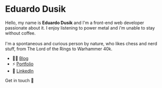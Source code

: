 # Eduardo Dusik

Hello, my name is <b>Eduardo Dusik</b> and I'm a front-end web developer passionate about it. I enjoy listening to power metal and i'm unable to stay without coffee.<br/><br/>
I'm a spontaneous and curious person by nature, who likes chess and nerd stuff, from The Lord of the Rings to Warhammer 40k.<br/>

* :man_technologist: [Blog](https://eduardodusik.dev/) <br/>
* :zap: [Portfolio](https://eduardodusik.com.br/) <br/>
* :briefcase: [LinkedIn](https://www.linkedin.com/in/eduardo-dos-santos-dusik-095100120/) <br/>

Get in touch :wave:
